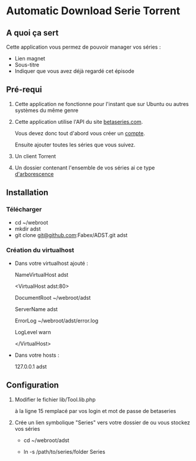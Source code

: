 Automatic Download Serie Torrent
================================

## A quoi ça sert

Cette application vous permez de pouvoir manager vos séries :

- Lien magnet
- Sous-titre
- Indiquer que vous avez déjà regardé cet épisode

## Pré-requi

1. Cette application ne fonctionne pour l'instant que sur Ubuntu ou autres systèmes du même genre

2. Cette application utilise l'API du site   [betaseries.com](http://www.betaseries.com/).

	Vous devez donc tout d'abord vous créer un [compte](http://www.betaseries.com/inscription?parrain=fabex).

	Ensuite ajouter toutes les séries que vous suivez.

3. Un client Torrent

4. Un dossier contenant l'ensemble de vos séries ai ce type [d'arborescence](https://github.com/Fabex/ADST/blob/master/arbo.png)

## Installation

### Télécharger

- cd ~/webroot
- mkdir adst
- git clone git@github.com:Fabex/ADST.git adst

### Création du virtualhost

- Dans votre virtualhost ajouté :


	NameVirtualHost adst

	&lt;VirtualHost adst:80&gt;

	DocumentRoot ~/webroot/adst

	ServerName adst

	ErrorLog ~/webroot/adst/error.log

	LogLevel warn

	&lt;/VirtualHost&gt;

- Dans votre hosts :

	127.0.0.1       adst

## Configuration

1. Modifier le fichier lib/Tool.lib.php

	à la ligne 15 remplacé par vos login et mot de passe de betaseries

2. Crée un lien symbolique "Series" vers votre dossier de ou vous stockez vos séries

	- cd ~/webroot/adst

	- ln -s /path/to/series/folder Series
 
